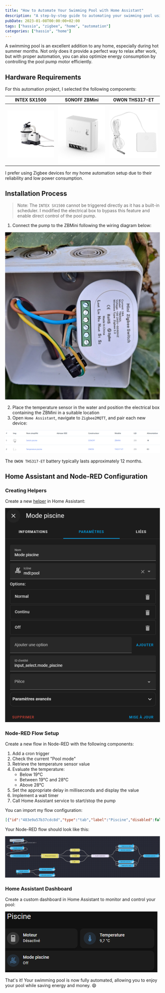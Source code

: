 ```yaml
---
title: "How to Automate Your Swimming Pool with Home Assistant"
description: "A step-by-step guide to automating your swimming pool using Home Assistant and Zigbee devices."
pubDate: 2023-01-08T00:00:00+02:00
tags: ["hassio", "zigbee", "home", "automation"]
categories: ["hassio", "home"]
---
```


A swimming pool is an excellent addition to any home, especially during hot summer months. Not only does it provide a perfect way to relax after work, but with proper automation, you can also optimize energy consumption by controlling the pool pump motor efficiently.

<!--more-->

## Hardware Requirements

For this automation project, I selected the following components:

| INTEX SX1500                | SONOFF ZBMini                       | OWON THS317-ET              |
| --------------------------- | ----------------------------------- | --------------------------- |
| ![Pool pump](pool-pump.jpg) | ![SONOFF ZBMini](sonoff_zbmini.jpg) | ![OWON THS317-ET](owon.jpg) |

I prefer using Zigbee devices for my home automation setup due to their reliability and low power consumption.

## Installation Process

> Note: The `INTEX SX1500` cannot be triggered directly as it has a built-in scheduler. I modified the electrical box to bypass this feature and enable direct control of the pool pump.

1. Connect the pump to the ZBMini following the wiring diagram below:

![ZBMini Wiring](zbmini_wiring.jpg)

2. Place the temperature sensor in the water and position the electrical box containing the ZBMini in a suitable location
3. Open `Home Assistant`, navigate to `Zigbee2MQTT`, and pair each new device:

![Zigbee2mqtt](zigbee2mqtt.png)

The `OWON THS317-ET` battery typically lasts approximately 12 months.

## Home Assistant and Node-RED Configuration

### Creating Helpers

Create a new [helper](https://my.home-assistant.io/redirect/helpers/) in Home Assistant:

![Pool mode](hassio_pool_mode.png)

### Node-RED Flow Setup

Create a new flow in Node-RED with the following components:

1. Add a cron trigger
2. Check the current "Pool mode"
3. Retrieve the temperature sensor value
4. Evaluate the temperature:
   - Below 19°C
   - Between 19°C and 28°C
   - Above 28°C
5. Set the appropriate delay in milliseconds and display the value
6. Implement a wait timer
7. Call Home Assistant service to start/stop the pump

You can import my flow configuration:

```json
[{"id":"483e9a57b37cdc8d","type":"tab","label":"Piscine","disabled":false,"info":"","env":[]},{"id":"54f86a2f80028e81","type":"api-current-state","z":"483e9a57b37cdc8d","name":"Temperature piscine","server":"c083033.86b9","version":3,"outputs":1,"halt_if":"","halt_if_type":"str","halt_if_compare":"is","entity_id":"sensor.temperature_piscine_temperature","state_type":"str","blockInputOverrides":false,"outputProperties":[{"property":"temperature","propertyType":"msg","value":"","valueType":"entityState"}],"for":"0","forType":"num","forUnits":"minutes","override_topic":false,"state_location":"payload","override_payload":"msg","entity_location":"data","override_data":"msg","x":460,"y":720,"wires":[["41106ef97c8b87d1"]]},{"id":"09e62ee1149b049d","type":"cronplus","z":"483e9a57b37cdc8d","name":"Filtration","outputField":"payload","timeZone":"","persistDynamic":false,"commandResponseMsgOutput":"output1","outputs":1,"options":[{"name":"schedule1","topic":"topic1","payloadType":"default","payload":"","expressionType":"cron","expression":"0 12,20 * * *","location":"","offset":"0","solarType":"all","solarEvents":"sunrise,sunset"}],"x":60,"y":720,"wires":[["5ba7f500dec07972"]]},{"id":"41106ef97c8b87d1","type":"switch","z":"483e9a57b37cdc8d","name":"Temps de filtration","property":"temperature","propertyType":"msg","rules":[{"t":"lt","v":"19","vt":"num"},{"t":"btwn","v":"19","vt":"num","v2":"28","v2t":"num"},{"t":"gt","v":"28","vt":"num"}],"checkall":"false","repair":false,"outputs":3,"x":730,"y":720,"wires":[["62487d3928d7818a"],["d2d4dd97d3a866d6"],["0c7a7c757d7beb72"]]},{"id":"b5e423120081925c","type":"trigger","z":"483e9a57b37cdc8d","name":"Durée traitement","op1":"on","op2":"off","op1type":"str","op2type":"str","duration":"250","extend":false,"overrideDelay":true,"units":"ms","reset":"","bytopic":"all","topic":"topic","outputs":2,"x":1250,"y":720,"wires":[["3ef0ae743e1b3881"],["6ca837267708a777"]]},{"id":"62487d3928d7818a","type":"change","z":"483e9a57b37cdc8d","name":"1h","rules":[{"t":"set","p":"delay","pt":"msg","to":"3600000","tot":"str"},{"t":"set","p":"filtration","pt":"msg","to":"1h","tot":"str"}],"action":"","property":"","from":"","to":"","reg":false,"x":990,"y":660,"wires":[["b5e423120081925c"]]},{"id":"d2d4dd97d3a866d6","type":"change","z":"483e9a57b37cdc8d","name":"1h30","rules":[{"t":"set","p":"delay","pt":"msg","to":"5400000","tot":"str"},{"t":"set","p":"filtration","pt":"msg","to":"1h30","tot":"str"}],"action":"","property":"","from":"","to":"","reg":false,"x":990,"y":720,"wires":[["b5e423120081925c"]]},{"id":"0c7a7c757d7beb72","type":"change","z":"483e9a57b37cdc8d","name":"2h","rules":[{"t":"set","p":"delay","pt":"msg","to":"7200000","tot":"str"},{"t":"set","p":"filtration","pt":"msg","to":"2h","tot":"str"}],"action":"","property":"","from":"","to":"","reg":false,"x":990,"y":780,"wires":[["b5e423120081925c"]]},{"id":"3ef0ae743e1b3881","type":"api-call-service","z":"483e9a57b37cdc8d","name":"Allumer piscine","server":"c083033.86b9","version":5,"debugenabled":false,"domain":"switch","service":"turn_on","areaId":[],"deviceId":[],"entityId":["switch.switch_piscine"],"data":"","dataType":"jsonata","mergeContext":"","mustacheAltTags":false,"outputProperties":[{"property":"message","propertyType":"msg","value":"Allumée","valueType":"str"}],"queue":"none","x":1520,"y":660,"wires":[["7de9d7c35046f82d"]]},{"id":"7de9d7c35046f82d","type":"ha-wait-until","z":"483e9a57b37cdc8d","name":"Wait on or retry","server":"c083033.86b9","version":2,"outputs":2,"entityId":"switch.switch_piscine","entityIdFilterType":"exact","property":"state","comparator":"is","value":"on","valueType":"str","timeout":"1","timeoutType":"num","timeoutUnits":"minutes","checkCurrentState":true,"blockInputOverrides":true,"outputProperties":[],"x":1520,"y":620,"wires":[["e82f89371205d55a"],["3ef0ae743e1b3881"]]},{"id":"6ca837267708a777","type":"api-call-service","z":"483e9a57b37cdc8d","name":"Eteindre piscine","server":"c083033.86b9","version":5,"debugenabled":false,"domain":"switch","service":"turn_off","areaId":[],"deviceId":[],"entityId":["switch.switch_piscine"],"data":"","dataType":"jsonata","mergeContext":"","mustacheAltTags":false,"outputProperties":[{"property":"message","propertyType":"msg","value":"Eteinte","valueType":"str"}],"queue":"none","x":1520,"y":780,"wires":[["2e25dea1e10644d6"]]},{"id":"2e25dea1e10644d6","type":"ha-wait-until","z":"483e9a57b37cdc8d","name":"Wait off or retry","server":"c083033.86b9","version":2,"outputs":2,"entityId":"switch.switch_piscine","entityIdFilterType":"exact","property":"state","comparator":"is","value":"off","valueType":"str","timeout":"1","timeoutType":"num","timeoutUnits":"minutes","checkCurrentState":true,"blockInputOverrides":true,"outputProperties":[],"x":1520,"y":820,"wires":[["e82f89371205d55a"],["6ca837267708a777"]]},{"id":"5ba7f500dec07972","type":"api-current-state","z":"483e9a57b37cdc8d","name":"Mode piscine","server":"c083033.86b9","version":3,"outputs":2,"halt_if":"Normal","halt_if_type":"str","halt_if_compare":"is","entity_id":"input_select.mode_piscine","state_type":"str","blockInputOverrides":false,"outputProperties":[{"property":"mode","propertyType":"msg","value":"","valueType":"entityState"}],"for":"0","forType":"num","forUnits":"minutes","override_topic":false,"state_location":"payload","override_payload":"msg","entity_location":"data","override_data":"msg","x":230,"y":720,"wires":[["54f86a2f80028e81"],[]]},{"id":"b5bb7276d000536a","type":"server-state-changed","z":"483e9a57b37cdc8d","name":"Mode continu","server":"c083033.86b9","version":4,"exposeToHomeAssistant":false,"haConfig":[{"property":"name","value":""},{"property":"icon","value":""}],"entityidfilter":"input_select.mode_piscine","entityidfiltertype":"exact","outputinitially":false,"state_type":"str","haltifstate":"Continu","halt_if_type":"str","halt_if_compare":"is","outputs":2,"output_only_on_state_change":true,"for":"0","forType":"num","forUnits":"minutes","ignorePrevStateNull":false,"ignorePrevStateUnknown":false,"ignorePrevStateUnavailable":false,"ignoreCurrentStateUnknown":false,"ignoreCurrentStateUnavailable":false,"outputProperties":[],"x":130,"y":860,"wires":[["9a74a6afbea67721"],["9e74d356eeff4c52"]]},{"id":"9a74a6afbea67721","type":"api-call-service","z":"483e9a57b37cdc8d","name":"Allumer piscine","server":"c083033.86b9","version":5,"debugenabled":false,"domain":"switch","service":"turn_on","areaId":[],"deviceId":[],"entityId":["switch.switch_piscine"],"data":"","dataType":"jsonata","mergeContext":"","mustacheAltTags":false,"outputProperties":[{"property":"message","propertyType":"msg","value":"Allumée","valueType":"str"}],"queue":"none","x":380,"y":840,"wires":[[]]},{"id":"9e74d356eeff4c52","type":"api-call-service","z":"483e9a57b37cdc8d","name":"Eteindre piscine","server":"c083033.86b9","version":5,"debugenabled":false,"domain":"switch","service":"turn_off","areaId":[],"deviceId":[],"entityId":["switch.switch_piscine"],"data":"","dataType":"jsonata","mergeContext":"","mustacheAltTags":false,"outputProperties":[{"property":"message","propertyType":"msg","value":"Eteinte","valueType":"str"}],"queue":"none","x":380,"y":900,"wires":[[]]},{"id":"e82f89371205d55a","type":"ha-sensor","z":"483e9a57b37cdc8d","name":"Filtration piscine","entityConfig":"ca7e7d1218501982","version":0,"state":"","stateType":"date","attributes":[{"property":"temperature","value":"temperature","valueType":"msg"},{"property":"duration","value":"filtration","valueType":"msg"},{"property":"last_start","value":"","valueType":"date"},{"property":"last_stop","value":"","valueType":"date"}],"inputOverride":"allow","outputProperties":[],"x":1780,"y":720,"wires":[[]]},{"id":"c083033.86b9","type":"server","name":"Home Assistant","version":5,"addon":true,"rejectUnauthorizedCerts":true,"ha_boolean":"y|yes|true|on|home|open","connectionDelay":true,"cacheJson":true,"heartbeat":false,"heartbeatInterval":30,"areaSelector":"friendlyName","deviceSelector":"friendlyName","entitySelector":"friendlyName","statusSeparator":"at: ","statusYear":"hidden","statusMonth":"short","statusDay":"numeric","statusHourCycle":"h23","statusTimeFormat":"h:m","enableGlobalContextStore":true},{"id":"ca7e7d1218501982","type":"ha-entity-config","server":"c083033.86b9","deviceConfig":"","name":"sensor config for Filtration piscine","version":6,"entityType":"sensor","haConfig":[{"property":"name","value":"filtration_piscine"},{"property":"device_class","value":""},{"property":"icon","value":""},{"property":"unit_of_measurement","value":""},{"property":"state_class","value":""},{"property":"last_reset","value":""}],"resend":true}]
```

Your Node-RED flow should look like this:

![Flow](node_red_flow.png)

### Home Assistant Dashboard

Create a custom dashboard in Home Assistant to monitor and control your pool:

![Dashboard](hassio_dash.png)

That's it! Your swimming pool is now fully automated, allowing you to enjoy your pool while saving energy and money. :smile: